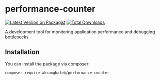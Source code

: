 # performance-counter

[![Latest Version on Packagist](https://img.shields.io/packagist/v/akramghaleb/performance-counter.svg?style=flat-square)](https://packagist.org/packages/akramghaleb/performance-counter)
[![Total Downloads](https://img.shields.io/packagist/dt/akramghaleb/performance-counter.svg?style=flat-square)](https://packagist.org/packages/akramghaleb/performance-counter)

 A development tool for monitoring application performance and debugging bottlenecks 

## Installation

You can install the package via composer:

```bash
composer require akramghaleb/performance-counter
```
